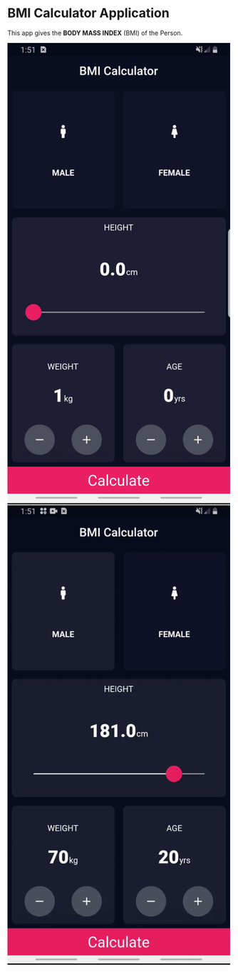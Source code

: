 # BMI Calculator Application

This app gives the **BODY MASS INDEX** (BMI) of the Person.

<img src="https://github.com/gargk747/Flutter/blob/master/bmicalculator_flutter/assets/first.jpg" width="500">

<img src="https://github.com/gargk747/Flutter/blob/master/bmicalculator_flutter/assets/example.gif" width="500">
